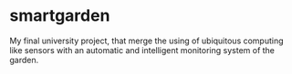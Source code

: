 smartgarden
===========

My final university project, that merge the using of ubiquitous computing like sensors with an automatic and intelligent monitoring system of the garden.
